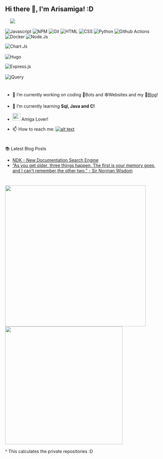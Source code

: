 ## Hi there 👋, I'm Arisamiga! :D

&nbsp;&nbsp;&nbsp; <img src="https://i.imgur.com/usxXcd9.gif">

![Javascript](https://img.shields.io/badge/-Javascript-f0db4f?logo=javascript&logoColor=white) 
![NPM](https://img.shields.io/badge/-NPM-CB3837?logo=npm&logoColor=white)
![Git](https://img.shields.io/badge/-Git-F05032?logo=git&logoColor=white)
![HTML](https://img.shields.io/badge/-HTML5-f06529?logo=html5&logoColor=white) 
![CSS](https://img.shields.io/badge/CSS3-1572B6?logo=css3&logoColor=white) 
![Python](https://img.shields.io/badge/-Python-4B8BBE?logo=python&logoColor=white) 
![Github Actions](https://img.shields.io/badge/-Github_Actions-2088FF?logo=github-actions&logoColor=white)
![Docker](https://img.shields.io/badge/-Docker-46a2f1?logo=docker&logoColor=white) 
![Node.Js](https://img.shields.io/badge/Node.js-43853D?logo=node.js&logoColor=white)

![Chart.Js](https://img.shields.io/badge/chart.js-F5788D.svg?logo=chart.js&logoColor=white) &nbsp;&nbsp;&nbsp;&nbsp;&nbsp;&nbsp;&nbsp;&nbsp;&nbsp;&nbsp;&nbsp;&nbsp;&nbsp;&nbsp;&nbsp;&nbsp;&nbsp;&nbsp;&nbsp;&nbsp;&nbsp;&nbsp;&nbsp;&nbsp;&nbsp;&nbsp;&nbsp;&nbsp;&nbsp;&nbsp;&nbsp;&nbsp;&nbsp;&nbsp;&nbsp;&nbsp;&nbsp;&nbsp;&nbsp;&nbsp;&nbsp;&nbsp;&nbsp;&nbsp;&nbsp;&nbsp;&nbsp;&nbsp;&nbsp;&nbsp;&nbsp;&nbsp;&nbsp;&nbsp;&nbsp;&nbsp;&nbsp;&nbsp;&nbsp;&nbsp;&nbsp;&nbsp;&nbsp;&nbsp;&nbsp;&nbsp;&nbsp;&nbsp;&nbsp;&nbsp;&nbsp;&nbsp;&nbsp;&nbsp;&nbsp;&nbsp;&nbsp;&nbsp;&nbsp;&nbsp;&nbsp;&nbsp;&nbsp;&nbsp;&nbsp;&nbsp;&nbsp;&nbsp;&nbsp;&nbsp;&nbsp;&nbsp;&nbsp;&nbsp;&nbsp;&nbsp;&nbsp;&nbsp;&nbsp;&nbsp;&nbsp;&nbsp;&nbsp;&nbsp;&nbsp;&nbsp;&nbsp;&nbsp;&nbsp;&nbsp;&nbsp;&nbsp;&nbsp;&nbsp;&nbsp;&nbsp;&nbsp;&nbsp;&nbsp;&nbsp;&nbsp;&nbsp; 
![Hugo](https://img.shields.io/badge/Hugo-black.svg?logo=Hugo)

![Express.js](https://img.shields.io/badge/express.js-%23404d59.svg?logo=express&logoColor=%2361DAFB) 
&nbsp;&nbsp;&nbsp;&nbsp;&nbsp;&nbsp;&nbsp;&nbsp;&nbsp;&nbsp;&nbsp;&nbsp;&nbsp;&nbsp;&nbsp;&nbsp;&nbsp;&nbsp;&nbsp;&nbsp;&nbsp;&nbsp;&nbsp;&nbsp;&nbsp;&nbsp;&nbsp;&nbsp;&nbsp;&nbsp;&nbsp;&nbsp;&nbsp;&nbsp;&nbsp;&nbsp;&nbsp;&nbsp;&nbsp;&nbsp;&nbsp;&nbsp;&nbsp;&nbsp;&nbsp;&nbsp;&nbsp;&nbsp;&nbsp;&nbsp;&nbsp;&nbsp;&nbsp;&nbsp;&nbsp;&nbsp;&nbsp;&nbsp;&nbsp;&nbsp;&nbsp;&nbsp;&nbsp;&nbsp;&nbsp;&nbsp;&nbsp;&nbsp;&nbsp;&nbsp;&nbsp;&nbsp;&nbsp;&nbsp;&nbsp;&nbsp;&nbsp;&nbsp;&nbsp;&nbsp;&nbsp;&nbsp;&nbsp;&nbsp;&nbsp;&nbsp;&nbsp;&nbsp;&nbsp;&nbsp;&nbsp;&nbsp;&nbsp;&nbsp;&nbsp;&nbsp;&nbsp;&nbsp;&nbsp;&nbsp;&nbsp;&nbsp;&nbsp;&nbsp;&nbsp;&nbsp;&nbsp;&nbsp;&nbsp;&nbsp;&nbsp;&nbsp;&nbsp;&nbsp;&nbsp;&nbsp;&nbsp; 
![jQuery](https://img.shields.io/badge/jquery-%230769AD.svg?logo=jquery&logoColor=white)

[1.2]: http://i.imgur.com/wWzX9uB.png (Twitter)

[1]: https://twitter.com/arisamiga_
#
- 🔭 I’m currently working on coding 🤖Bots and 🕸️Websites and my 📝[Blog](https://blog.arisamiga.rocks/)!

- 🌱 I’m currently learning **Sql, Java and C!**

-  <img src="https://i.imgur.com/9NhAizF.gif" width="25" height="25"> Amiga Lover!

- 📫 How to reach me: [![alt text][1.2]][1]

#
📚  Latest Blog Posts

<!-- BLOG-POST-LIST:START -->
- [NDK - New Documentation Search Engine](https://blog.arisamiga.rocks/post/ndk/)
- [“As you get older, three things happen. The first is your memory goes, and I can&#39;t remember the other two.” - Sir Norman Wisdom](https://blog.arisamiga.rocks/post/quote13/)
<!-- BLOG-POST-LIST:END -->

#

<img src="https://arisamigastats.vercel.app/api?username=Arisamiga" width=455></img>
<img src="https://arisamigastats.vercel.app/api/top-langs?username=Arisamiga&show_icons=true&layout=compact" width=380></img>

^ This calculates the private repositories :D
